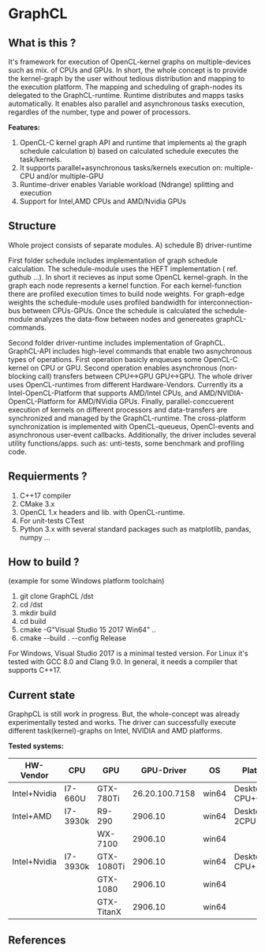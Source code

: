 # GraphCL

What is this ? 
--------------
It's framework for execution of OpenCL-kernel graphs on multiple-devices such as mix. of CPUs and GPUs. In short, the whole concept is to provide the kernel-graph by the user without tedious distribution and mapping to the execution platform. The mapping and scheduling of graph-nodes its delegated to the GraphCL-runtime. Runtime distributes and mapps tasks automatically. It enables also parallel and asynchronous tasks execution, regardles of the number, type and power of processors.

**Features:**

1. OpenCL-C kernel graph API and runtime that implements a) the graph schedule calculation b) based on calculated schedule executes the task/kernels. 
2. It supports parallel+asynchronous tasks/kernels execution on: multiple-CPU and/or multiple-GPU  
4. Runtime-driver enables Variable workload (Ndrange) splitting and execution
5. Support for Intel,AMD CPUs and AMD/Nvidia GPUs

Structure  
--------------
Whole project consists of separate modules. A) schedule B) driver-runtime
  
First folder schedule includes implementation of graph schedule calculation. The schedule-module uses the HEFT implementation ( ref. guthub ...). In short it recieves as input some OpenCL kernel-graph. In the graph each node represents a kernel function. For each kernel-function there are profiled execution times to build node weights. For graph-edge weights the schedule-module uses profiled bandwidth for interconnection-bus between CPUs-GPUs. Once the schedule is calculated the schedule-module analyzes the data-flow between nodes and genereates graphCL-commands.  

Second folder driver-runtime includes implementation of GraphCL. GraphCL-API includes high-level commands that enable two asnychronous types of operations. First operation basicly enqueues some OpenCL-C kernel on CPU or GPU. Second operation enables asynchronous (non-blocking call) transfers between CPU<->GPU GPU<->GPU. The whole driver uses OpenCL-runtimes from different Hardware-Vendors. Currently its a Intel-OpenCL-Platform that supports AMD/Intel CPUs, and AMD/NVIDIA-OpenCL-Platform for AMD/NVidia GPUs. Finally, parallel-conccuerent execution of kernels on different processors and data-transfers are synchronized and managed by the GraphCL-runtime. The cross-platform synchronization is implemented with OpenCL-queueus, OpenCl-events and asynchronous user-event callbacks. Additionally, the driver includes several utility functions/apps. such as: unti-tests, some benchmark and profiling code. 

Requierments ?
---------------
1. C++17 compiler
2. CMake 3.x
3. OpenCL 1.x headers and lib. with OpenCL-runtime.
4. For unit-tests CTest
5. Python 3.x with several standard packages such as matplotlib, pandas, numpy ...

How to build ?
---------------
(example for some Windows platform toolchain)
  1. git clone GraphCL /dst
  2. cd /dst
  3. mkdir build
  4. cd build
  5. cmake -G"Visual Studio 15 2017 Win64" .. 
  6. cmake --build . --config Release
  
For Windows, Visual Studio 2017 is a minimal tested version. For Linux it's tested with GCC 8.0 and Clang 9.0. 
In general, it needs a compiler that supports C++17. 


Current state
----------------

GraphpCL is still work in progress. But, the whole-concept was already experimentally tested and works. The driver can successfully execute different task(kernel)-graphs on Intel, NVIDIA and AMD platforms. 

**Tested systems:**

| HW-Vendor   | CPU       | GPU         | GPU-Driver     | OS    | Platform          |
| ----------- | --------- | ----------- | -------------- | ----- | ----------------- |
| Intel+Nvidia| I7-660U   | GTX-780Ti   | 26.20.100.7158 | win64 | Desktop CPU+GPU   |
| Intel+AMD   | I7-3930k  | R9-290      | 2906.10        | win64 | Desktop 2CPU+2GPU |
|             |           | WX-7100     | 2906.10        | win64 |  |
| Intel+Nvidia| I7-3930k  | GTX-1080Ti  | 2906.10        | win64 | Desktop CPU+3GPU  |
|             |           | GTX-1080    | 2906.10        | win64 |   |
|             |           | GTX-TitanX  | 2906.10        | win64 |   |

References
------------

